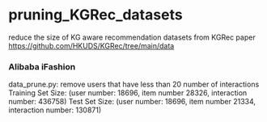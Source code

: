 # pruning_KGRec_datasets
reduce the size of KG aware recommendation datasets from KGRec paper
https://github.com/HKUDS/KGRec/tree/main/data

### Alibaba iFashion
data_prune.py: remove users that have less than 20 number of interactions
Training Set Size: (user number: 18696, item number 28326, interaction number: 436758)
Test Set Size: (user number: 18696, item number 21334, interaction number: 130871)
